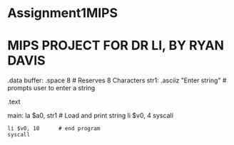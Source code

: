 # Assignment1MIPS
# MIPS PROJECT FOR DR LI, BY RYAN DAVIS
.data
    buffer: .space 8 # Reserves 8 Characters
    str1:  .asciiz "Enter string" # prompts user to enter a string

.text

main:
    la $a0, str1    # Load and print string
    li $v0, 4
    syscall

    li $v0, 10      # end program
    syscall

